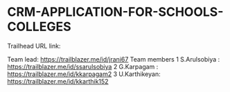 # CRM-APPLICATION-FOR-SCHOOLS-COLLEGES


Trailhead URL link:

Team lead: https://trailblazer.me/id/jrani67
Team members
  1 S.Arulsobiya : https://trailblazer.me/id/ssarulsobiya
  2 G.Karpagam   : https://trailblazer.me/id/kkarpagam2
  3 U.Karthikeyan: https://trailblazer.me/id/kkarthik152
